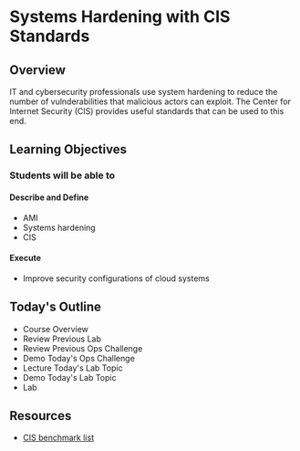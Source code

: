 # Systems Hardening with CIS Standards

## Overview

IT and cybersecurity professionals use system hardening to reduce the number of vulnderabilities that malicious actors can exploit. The Center for Internet Security (CIS) provides useful standards that can be used to this end. 

## Learning Objectives

### Students will be able to

#### Describe and Define

- AMI
- Systems hardening
- CIS

#### Execute

- Improve security configurations of cloud systems

## Today's Outline

- Course Overview
- Review Previous Lab
- Review Previous Ops Challenge
- Demo Today's Ops Challenge
- Lecture Today's Lab Topic
- Demo Today's Lab Topic
- Lab

## Resources

- [CIS benchmark list](https://downloads.cisecurity.org/#/)
